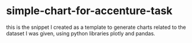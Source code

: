 # simple-chart-for-accenture-task
this is the snippet I created as a template to generate charts related to the dataset I was given, using python libraries plotly and pandas.
